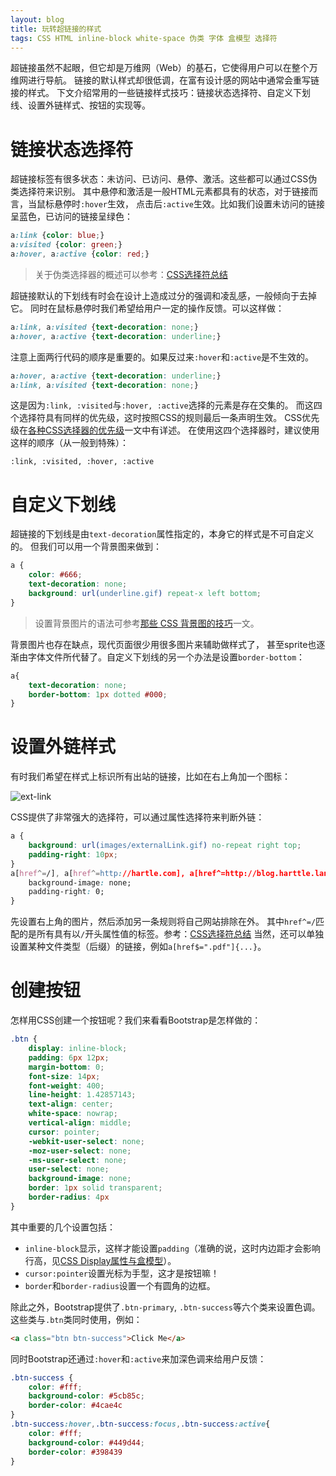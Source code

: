 ```yaml
---
layout: blog
title: 玩转超链接的样式
tags: CSS HTML inline-block white-space 伪类 字体 盒模型 选择符
---
```


超链接虽然不起眼，但它却是万维网（Web）的基石，它使得用户可以在整个万维网进行导航。
链接的默认样式却很低调，在富有设计感的网站中通常会重写链接的样式。
下文介绍常用的一些链接样式技巧：链接状态选择符、自定义下划线、设置外链样式、按钮的实现等。

# 链接状态选择符

超链接标签有很多状态：未访问、已访问、悬停、激活。这些都可以通过CSS伪类选择符来识别。
其中悬停和激活是一般HTML元素都具有的状态，对于链接而言，当鼠标悬停时`:hover`生效，
点击后`:active`生效。比如我们设置未访问的链接呈蓝色，已访问的链接呈绿色：

```css
a:link {color: blue;}
a:visited {color: green;}
a:hover, a:active {color: red;}
```

<!--more-->

> 关于伪类选择器的概述可以参考：[CSS选择符总结][selector]

超链接默认的下划线有时会在设计上造成过分的强调和凌乱感，一般倾向于去掉它。
同时在鼠标悬停时我们希望给用户一定的操作反馈。可以这样做：

```css
a:link, a:visited {text-decoration: none;}
a:hover, a:active {text-decoration: underline;}
```

注意上面两行代码的顺序是重要的。如果反过来`:hover`和`:active`是不生效的。

```css
a:hover, a:active {text-decoration: underline;}
a:link, a:visited {text-decoration: none;}
```

这是因为`:link, :visited`与`:hover, :active`选择的元素是存在交集的。
而这四个选择符具有同样的优先级，这时按照CSS的规则最后一条声明生效。
CSS优先级在[各种CSS选择器的优先级][css-prior]一文中有详述。
在使用这四个选择器时，建议使用这样的顺序（从一般到特殊）：

```
:link, :visited, :hover, :active
```

# 自定义下划线

超链接的下划线是由`text-decoration`属性指定的，本身它的样式是不可自定义的。
但我们可以用一个背景图来做到：

```css
a {
    color: #666;
    text-decoration: none;
    background: url(underline.gif) repeat-x left bottom;
}
```

> 设置背景图片的语法可参考[那些 CSS 背景图的技巧][bg]一文。

背景图片也存在缺点，现代页面很少用很多图片来辅助做样式了，
甚至sprite也逐渐由字体文件所代替了。自定义下划线的另一个办法是设置`border-bottom`：

```css
a{
    text-decoration: none;
    border-bottom: 1px dotted #000;
}
```

# 设置外链样式

有时我们希望在样式上标识所有出站的链接，比如在右上角加一个图标：

![ext-link][ext-link]

CSS提供了非常强大的选择符，可以通过属性选择符来判断外链：

```css
a {
    background: url(images/externalLink.gif) no-repeat right top;
    padding-right: 10px;
}
a[href^=/], a[href^=http://hartle.com], a[href^=http://blog.harttle.land]{
    background-image: none;
    padding-right: 0;
}
```

先设置右上角的图片，然后添加另一条规则将自己网站排除在外。
其中`href^=/`匹配的是所有具有以`/`开头属性值的标签。参考：[CSS选择符总结][selector]
当然，还可以单独设置某种文件类型（后缀）的链接，例如`a[href$=".pdf"]{...}`。

# 创建按钮

怎样用CSS创建一个按钮呢？我们来看看Bootstrap是怎样做的：

```css
.btn {
    display: inline-block;
    padding: 6px 12px;
    margin-bottom: 0;
    font-size: 14px;
    font-weight: 400;
    line-height: 1.42857143;
    text-align: center;
    white-space: nowrap;
    vertical-align: middle;
    cursor: pointer;
    -webkit-user-select: none;
    -moz-user-select: none;
    -ms-user-select: none;
    user-select: none;
    background-image: none;
    border: 1px solid transparent;
    border-radius: 4px
}
```

其中重要的几个设置包括：

* `inline-block`显示，这样才能设置`padding`（准确的说，这时内边距才会影响行高，见[CSS Display属性与盒模型][display]）。
* `cursor:pointer`设置光标为手型，这才是按钮嘛！
* `border`和`border-radius`设置一个有圆角的边框。

除此之外，Bootstrap提供了`.btn-primary`, `.btn-success`等六个类来设置色调。
这些类与`.btn`类同时使用，例如：

```html
<a class="btn btn-success">Click Me</a>
```

同时Bootstrap还通过`:hover`和`:active`来加深色调来给用户反馈：

```css
.btn-success {
    color: #fff;
    background-color: #5cb85c;
    border-color: #4cae4c
}
.btn-success:hover,.btn-success:focus,.btn-success:active{
    color: #fff;
    background-color: #449d44;
    border-color: #398439
}
```

[css-prior]: /2015/07/16/css-priority.html
[selector]: /2015/09/11/css-selector.html
[bg]: /2016/02/27/background-image.html
[ext-link]: /assets/img/blog/css/ext-link@2x.png
[display]: /2015/05/28/css-display.html
